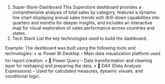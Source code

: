 1. Super-Store-Dashboard
This Superstore dashboard provides a comprehensive analysis of total sales by category, features a dynamic line chart displaying annual sales trends with drill-down capabilities into quarters and months for deeper insights, and includes an interactive map for visual exploration of sales performance across countries and states.
2. Tech Stack
List the key technologies used to build the dashboard.

Example: The dashboard was built using the following tools and technologies:
• 📊 Power BI Desktop – Main data visualization platform used for report creation.
• 📂 Power Query – Data transformation and cleaning layer for reshaping and preparing the data.
• 🧠 DAX (Data Analysis Expressions) – Used for calculated measures, dynamic visuals, and conditional logic.
